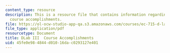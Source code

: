 ```yaml
---
content_type: resource
description: This is a resource file that contains information regarding Dlab III
  course accomplishments.
file: https://ol-ocw-studio-app-qa.s3.amazonaws.com/courses/ec-715-d-lab-disseminating-innovations-for-the-common-good-spring-2007/45fe0e984844d01016dac0293127e401_MITEC_715S07_06_review.pdf
file_type: application/pdf
resourcetype: Document
title: DLab III  Course Accomplishments
uid: 45fe0e98-4844-d010-16da-c0293127e401
---
```

